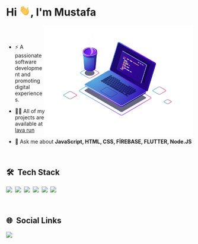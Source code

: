 <h1 align="left">Hi <img src="./hi.gif" width="30px" alt="Hi">, I'm Mustafa</h1>
<img src="./laptop.png" align="right" min-width="400em" max-width="400em" width="400em" alt="laptop"/>

<br><br>

- ⚡ A passionate software development and promoting digital experiences.


- 👨‍💻 All of my projects are available at [lava run](https://lavarun0.web.app/)

- 💬 Ask me about **JavaScript, HTML, CSS, FİREBASE, FLUTTER, Node.JS**

<br>

## 🛠 &nbsp;Tech Stack

<img src="https://img.shields.io/badge/JavaScript-323330?style=for-the-badge&logo=javascript&logoColor=F7DF1E" />&nbsp;
<img src="https://img.shields.io/badge/Node.js-339933?style=for-the-badge&logo=nodedotjs&logoColor=white" />&nbsp;
<img src="https://img.shields.io/badge/HTML5-E34F26?style=for-the-badge&logo=html5&logoColor=white" />&nbsp;
<img src="https://img.shields.io/badge/React-20232A?style=for-the-badge&logo=react&logoColor=61DAFB" />&nbsp;
<img src="https://img.shields.io/badge/CSS3-1572B6?style=for-the-badge&logo=css3&logoColor=white" />&nbsp;
<img src="https://img.shields.io/badge/GIT-E44C30?style=for-the-badge&logo=git&logoColor=white" />&nbsp;

<br>


## 🌐 &nbsp;Social Links

<p align="left">
  <a href="https://instagram.com/mustafa.sqhin" alt="Linkedin">
    <img src="https://static.cdninstagram.com/rsrc.php/v3/yV/r/ftfgD2tsNT7.png"/>
  </a>
</p>
